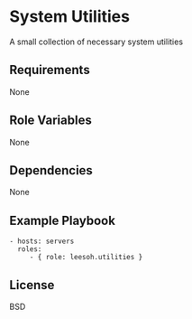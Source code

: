 System Utilities
=========

A small collection of necessary system utilities

Requirements
------------

None

Role Variables
--------------

None

Dependencies
------------

None

Example Playbook
----------------

    - hosts: servers
      roles:
         - { role: leesoh.utilities }

License
-------

BSD

